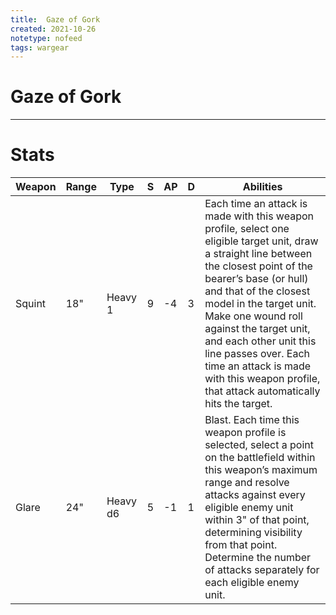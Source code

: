 ```yaml
---
title:  Gaze of Gork
created: 2021-10-26
notetype: nofeed
tags: wargear
---
```


# Gaze of Gork

---

# Stats

| Weapon | Range | Type     | S   | AP  | D   | Abilities                                                                                                                                                                                                                                                                                                                                                                                                       |
| ------ | ----- | -------- | --- | --- | --- | --------------------------------------------------------------------------------------------------------------------------------------------------------------------------------------------------------------------------------------------------------------------------------------------------------------------------------------------------------------------------------------------------------------- |
| Squint | 18"   | Heavy 1  | 9   | -4  | 3   | Each time an attack is made with this weapon profile, select one eligible target unit, draw a straight line between the closest point of the bearer’s base (or hull) and that of the closest model in the target unit. Make one wound roll against the target unit, and each other unit this line passes over. Each time an attack is made with this weapon profile, that attack automatically hits the target. |
| Glare  | 24"   | Heavy d6 | 5   | -1  | 1   | Blast. Each time this weapon profile is selected, select a point on the battlefield within this weapon’s maximum range and resolve attacks against every eligible enemy unit within 3" of that point, determining visibility from that point. Determine the number of attacks separately for each eligible enemy unit.                                                                                          |